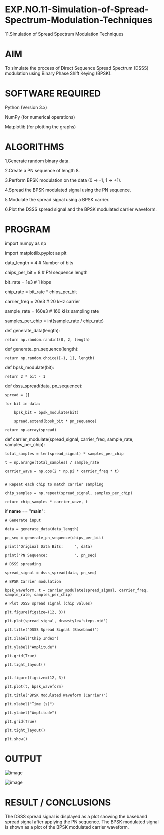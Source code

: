 # EXP.NO.11-Simulation-of-Spread-Spectrum-Modulation-Techniques

11.Simulation of Spread Spectrum Modulation Techniques

# AIM

To simulate the process of Direct Sequence Spread Spectrum (DSSS) modulation using Binary Phase Shift Keying (BPSK).


# SOFTWARE REQUIRED

Python (Version 3.x)

NumPy (for numerical operations)

Matplotlib (for plotting the graphs)

# ALGORITHMS

1.Generate random binary data.

2.Create a PN sequence of length 8.

3.Perform BPSK modulation on the data (0 → -1, 1 → +1).

4.Spread the BPSK modulated signal using the PN sequence.

5.Modulate the spread signal using a BPSK carrier.

6.Plot the DSSS spread signal and the BPSK modulated carrier waveform.


# PROGRAM



import numpy as np

import matplotlib.pyplot as plt

data_length = 4                # Number of bits

chips_per_bit = 8              # PN sequence length

bit_rate = 1e3                 # 1 kbps

chip_rate = bit_rate * chips_per_bit

carrier_freq = 20e3            # 20 kHz carrier

sample_rate = 160e3            # 160 kHz sampling rate

samples_per_chip = int(sample_rate / chip_rate)


def generate_data(length):

    return np.random.randint(0, 2, length)


def generate_pn_sequence(length):
    
    return np.random.choice([-1, 1], length)


def bpsk_modulate(bit):
    
    return 2 * bit - 1


def dsss_spread(data, pn_sequence):
    
    spread = []
    
    for bit in data:
    
        bpsk_bit = bpsk_modulate(bit)
        
        spread.extend(bpsk_bit * pn_sequence)
    
    return np.array(spread)


def carrier_modulate(spread_signal, carrier_freq, sample_rate, samples_per_chip):
   
    total_samples = len(spread_signal) * samples_per_chip
    
    t = np.arange(total_samples) / sample_rate
    
    carrier_wave = np.cos(2 * np.pi * carrier_freq * t)
    
    
    # Repeat each chip to match carrier sampling
    
    chip_samples = np.repeat(spread_signal, samples_per_chip)
    
    return chip_samples * carrier_wave, t


if __name__ == "__main__":
   
    # Generate input
    
    data = generate_data(data_length)
    
    pn_seq = generate_pn_sequence(chips_per_bit)

    print("Original Data Bits:     ", data)
    
    print("PN Sequence:            ", pn_seq)
    
    # DSSS spreading
    
    spread_signal = dsss_spread(data, pn_seq)

    # BPSK Carrier modulation
    
    bpsk_waveform, t = carrier_modulate(spread_signal, carrier_freq, sample_rate, samples_per_chip)

    # Plot DSSS spread signal (chip values)
    
    plt.figure(figsize=(12, 3))
    
    plt.plot(spread_signal, drawstyle='steps-mid')
    
    plt.title("DSSS Spread Signal (Baseband)")
    
    plt.xlabel("Chip Index")
    
    plt.ylabel("Amplitude")
    
    plt.grid(True)
    
    plt.tight_layout()

    
    plt.figure(figsize=(12, 3))
    
    plt.plot(t, bpsk_waveform)
    
    plt.title("BPSK Modulated Waveform (Carrier)")
    
    plt.xlabel("Time (s)")
    
    plt.ylabel("Amplitude")
    
    plt.grid(True)
    
    plt.tight_layout()
    
    plt.show()

# OUTPUT

![image](https://github.com/user-attachments/assets/6423a5de-8567-4765-a217-cad6d4b47ba0)

![image](https://github.com/user-attachments/assets/00805faa-35f5-4302-ab64-43c915895070)
 
# RESULT / CONCLUSIONS

The DSSS spread signal is displayed as a plot showing the baseband spread signal after applying the PN sequence. The BPSK modulated signal is shown as a plot of the BPSK modulated carrier waveform.
